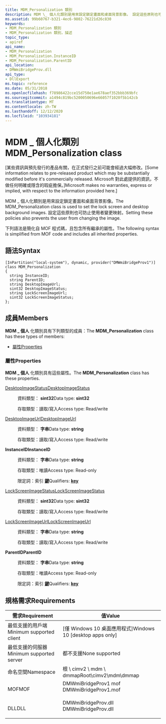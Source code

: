 ```yaml
---
title: MDM_Personalization 類別
description: MDM \_ 個人化類別是用來設定鎖定畫面和桌面背景影像。 設定這些原則也可防止使用者變更映射。
ms.assetid: 99b60767-b321-4ec6-9802-76221d26c830
keywords:
- MDM_Personalization 類別
- MDM_Personalization 類別，描述
topic_type:
- apiref
api_name:
- MDM_Personalization
- MDM_Personalization.InstanceID
- MDM_Personalization.ParentID
api_location:
- DMWmiBridgeProv.dll
api_type:
- DllExport
ms.topic: reference
ms.date: 05/31/2018
ms.openlocfilehash: f78986422cce15d750e1ae678aef352bbb369bfc
ms.sourcegitcommit: a1494c819bc5200050696e66057f1020f5b142cb
ms.translationtype: MT
ms.contentlocale: zh-TW
ms.lasthandoff: 12/12/2020
ms.locfileid: "103934181"
---
```

# <a name="mdm_personalization-class"></a><span data-ttu-id="3c864-106">MDM \_ 個人化類別</span><span class="sxs-lookup"><span data-stu-id="3c864-106">MDM\_Personalization class</span></span>

<span data-ttu-id="3c864-107">\[某些資訊與預先發行的產品有關，在正式發行之前可能會經過大幅修改。</span><span class="sxs-lookup"><span data-stu-id="3c864-107">\[Some information relates to pre-released product which may be substantially modified before it's commercially released.</span></span> <span data-ttu-id="3c864-108">Microsoft 對此處提供的資訊，不做任何明確或隱含的瑕疵擔保。\]</span><span class="sxs-lookup"><span data-stu-id="3c864-108">Microsoft makes no warranties, express or implied, with respect to the information provided here.\]</span></span>

<span data-ttu-id="3c864-109">MDM \_ 個人化類別是用來設定鎖定畫面和桌面背景影像。</span><span class="sxs-lookup"><span data-stu-id="3c864-109">The MDM\_Personalization class is used to set the lock screen and desktop background images.</span></span> <span data-ttu-id="3c864-110">設定這些原則也可防止使用者變更映射。</span><span class="sxs-lookup"><span data-stu-id="3c864-110">Setting these policies also prevents the user from changing the image.</span></span>

<span data-ttu-id="3c864-111">下列語法是簡化自 MOF 程式碼，且包含所有繼承的屬性。</span><span class="sxs-lookup"><span data-stu-id="3c864-111">The following syntax is simplified from MOF code and includes all inherited properties.</span></span>

## <a name="syntax"></a><span data-ttu-id="3c864-112">語法</span><span class="sxs-lookup"><span data-stu-id="3c864-112">Syntax</span></span>

``` syntax
[InPartition("local-system"), dynamic, provider("DMWmiBridgeProv1")]
class MDM_Personalization
{
  string InstanceID;
  string ParentID;
  string DesktopImageUrl;
  sint32 DesktopImageStatus;
  string LockScreenImageUrl;
  sint32 LockScreenImageStatus;
};
```

## <a name="members"></a><span data-ttu-id="3c864-113">成員</span><span class="sxs-lookup"><span data-stu-id="3c864-113">Members</span></span>

<span data-ttu-id="3c864-114">**MDM \_ 個人** 化類別具有下列類型的成員：</span><span class="sxs-lookup"><span data-stu-id="3c864-114">The **MDM\_Personalization** class has these types of members:</span></span>

-   [<span data-ttu-id="3c864-115">屬性</span><span class="sxs-lookup"><span data-stu-id="3c864-115">Properties</span></span>](#properties)

### <a name="properties"></a><span data-ttu-id="3c864-116">屬性</span><span class="sxs-lookup"><span data-stu-id="3c864-116">Properties</span></span>

<span data-ttu-id="3c864-117">**MDM \_ 個人** 化類別具有這些屬性。</span><span class="sxs-lookup"><span data-stu-id="3c864-117">The **MDM\_Personalization** class has these properties.</span></span>

<dl> <dt>

[<span data-ttu-id="3c864-118">DesktopImageStatus</span><span class="sxs-lookup"><span data-stu-id="3c864-118">DesktopImageStatus</span></span>](/windows/client-management/mdm/personalization-csp#desktopimagestatus)
</dt> <dd> <dl> <dt>

<span data-ttu-id="3c864-119">資料類型： **sint32**</span><span class="sxs-lookup"><span data-stu-id="3c864-119">Data type: **sint32**</span></span>
</dt> <dt>

<span data-ttu-id="3c864-120">存取類型：讀取/寫入</span><span class="sxs-lookup"><span data-stu-id="3c864-120">Access type: Read/write</span></span>
</dt> </dl>

</dd> <dt>

[<span data-ttu-id="3c864-121">DesktopImageUrl</span><span class="sxs-lookup"><span data-stu-id="3c864-121">DesktopImageUrl</span></span>](/windows/client-management/mdm/personalization-csp#desktopimageurl)
</dt> <dd> <dl> <dt>

<span data-ttu-id="3c864-122">資料類型： **字串**</span><span class="sxs-lookup"><span data-stu-id="3c864-122">Data type: **string**</span></span>
</dt> <dt>

<span data-ttu-id="3c864-123">存取類型：讀取/寫入</span><span class="sxs-lookup"><span data-stu-id="3c864-123">Access type: Read/write</span></span>
</dt> </dl>

</dd> <dt>

<span data-ttu-id="3c864-124">**InstanceID**</span><span class="sxs-lookup"><span data-stu-id="3c864-124">**InstanceID**</span></span>
</dt> <dd> <dl> <dt>

<span data-ttu-id="3c864-125">資料類型： **字串**</span><span class="sxs-lookup"><span data-stu-id="3c864-125">Data type: **string**</span></span>
</dt> <dt>

<span data-ttu-id="3c864-126">存取類型：唯讀</span><span class="sxs-lookup"><span data-stu-id="3c864-126">Access type: Read-only</span></span>
</dt> <dt>

<span data-ttu-id="3c864-127">限定詞：索引 [**鍵**](/windows/desktop/WmiSdk/key-qualifier)</span><span class="sxs-lookup"><span data-stu-id="3c864-127">Qualifiers: [**key**](/windows/desktop/WmiSdk/key-qualifier)</span></span>
</dt> </dl>

</dd> <dt>

[<span data-ttu-id="3c864-128">LockScreenImageStatus</span><span class="sxs-lookup"><span data-stu-id="3c864-128">LockScreenImageStatus</span></span>](/windows/client-management/mdm/personalization-csp#lockscreenimagestatus)
</dt> <dd> <dl> <dt>

<span data-ttu-id="3c864-129">資料類型： **sint32**</span><span class="sxs-lookup"><span data-stu-id="3c864-129">Data type: **sint32**</span></span>
</dt> <dt>

<span data-ttu-id="3c864-130">存取類型：讀取/寫入</span><span class="sxs-lookup"><span data-stu-id="3c864-130">Access type: Read/write</span></span>
</dt> </dl>

</dd> <dt>

[<span data-ttu-id="3c864-131">LockScreenImageUrl</span><span class="sxs-lookup"><span data-stu-id="3c864-131">LockScreenImageUrl</span></span>](/windows/client-management/mdm/personalization-csp#lockscreenimageurl)
</dt> <dd> <dl> <dt>

<span data-ttu-id="3c864-132">資料類型： **字串**</span><span class="sxs-lookup"><span data-stu-id="3c864-132">Data type: **string**</span></span>
</dt> <dt>

<span data-ttu-id="3c864-133">存取類型：讀取/寫入</span><span class="sxs-lookup"><span data-stu-id="3c864-133">Access type: Read/write</span></span>
</dt> </dl>

</dd> <dt>

<span data-ttu-id="3c864-134">**ParentID**</span><span class="sxs-lookup"><span data-stu-id="3c864-134">**ParentID**</span></span>
</dt> <dd> <dl> <dt>

<span data-ttu-id="3c864-135">資料類型： **字串**</span><span class="sxs-lookup"><span data-stu-id="3c864-135">Data type: **string**</span></span>
</dt> <dt>

<span data-ttu-id="3c864-136">存取類型：唯讀</span><span class="sxs-lookup"><span data-stu-id="3c864-136">Access type: Read-only</span></span>
</dt> <dt>

<span data-ttu-id="3c864-137">限定詞：索引 [**鍵**](/windows/desktop/WmiSdk/key-qualifier)</span><span class="sxs-lookup"><span data-stu-id="3c864-137">Qualifiers: [**key**](/windows/desktop/WmiSdk/key-qualifier)</span></span>
</dt> </dl>

</dd> </dl>

## <a name="requirements"></a><span data-ttu-id="3c864-138">規格需求</span><span class="sxs-lookup"><span data-stu-id="3c864-138">Requirements</span></span>



| <span data-ttu-id="3c864-139">需求</span><span class="sxs-lookup"><span data-stu-id="3c864-139">Requirement</span></span> | <span data-ttu-id="3c864-140">值</span><span class="sxs-lookup"><span data-stu-id="3c864-140">Value</span></span> |
|-------------------------------------|-------------------------------------------------------------------------------------------------|
| <span data-ttu-id="3c864-141">最低支援的用戶端</span><span class="sxs-lookup"><span data-stu-id="3c864-141">Minimum supported client</span></span><br/> | <span data-ttu-id="3c864-142">\[僅 Windows 10 桌面應用程式\]</span><span class="sxs-lookup"><span data-stu-id="3c864-142">Windows 10 \[desktop apps only\]</span></span><br/>                                                     |
| <span data-ttu-id="3c864-143">最低支援的伺服器</span><span class="sxs-lookup"><span data-stu-id="3c864-143">Minimum supported server</span></span><br/> | <span data-ttu-id="3c864-144">都不支援</span><span class="sxs-lookup"><span data-stu-id="3c864-144">None supported</span></span><br/>                                                                       |
| <span data-ttu-id="3c864-145">命名空間</span><span class="sxs-lookup"><span data-stu-id="3c864-145">Namespace</span></span><br/>                | <span data-ttu-id="3c864-146">根 \\ cimv2 \\ mdm \\ dmmap</span><span class="sxs-lookup"><span data-stu-id="3c864-146">Root\\cimv2\\mdm\\dmmap</span></span><br/>                                                              |
| <span data-ttu-id="3c864-147">MOF</span><span class="sxs-lookup"><span data-stu-id="3c864-147">MOF</span></span><br/>                      | <dl> <span data-ttu-id="3c864-148"><dt>DMWmiBridgeProv1 mof</dt></span><span class="sxs-lookup"><span data-stu-id="3c864-148"><dt>DMWmiBridgeProv1.mof</dt></span></span> </dl> |
| <span data-ttu-id="3c864-149">DLL</span><span class="sxs-lookup"><span data-stu-id="3c864-149">DLL</span></span><br/>                      | <dl> <span data-ttu-id="3c864-150"><dt>DMWmiBridgeProv.dll</dt></span><span class="sxs-lookup"><span data-stu-id="3c864-150"><dt>DMWmiBridgeProv.dll</dt></span></span> </dl>  |



 

